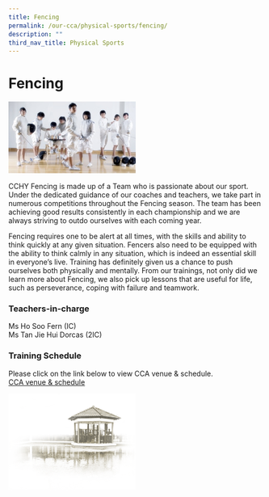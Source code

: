 ```yaml
---
title: Fencing
permalink: /our-cca/physical-sports/fencing/
description: ""
third_nav_title: Physical Sports
---
```

# **Fencing**
<img src="/images/Fencing.jpg" style="width:50%">
		 
CCHY Fencing is made up of a Team who is passionate about our sport. Under the dedicated guidance of our coaches and teachers, we take part in numerous competitions throughout the Fencing season. The team has been achieving good results consistently in each championship and we are always striving to outdo ourselves with each coming year.

Fencing requires one to be alert at all times, with the skills and ability to think quickly at any given situation. Fencers also need to be equipped with the ability to think calmly in any situation, which is indeed an essential skill in everyone’s live. Training has definitely given us a chance to push ourselves both physically and mentally. From our trainings, not only did we learn more about Fencing, we also pick up lessons that are useful for life, such as perseverance, coping with failure and teamwork.

### Teachers-in-charge

Ms Ho Soo Fern (IC)<br>
Ms Tan Jie Hui Dorcas (2IC)  

### Training Schedule
Please click on the link below to view CCA venue &amp; schedule.&nbsp;  
[CCA venue &amp; schedule](/our-cca/cca/cca-venue-schedule/)

		 
<img src="/images/pavilion.png" style="width:50%">